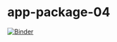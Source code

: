 # app-package-04

[![Binder](https://mybinder.org/badge_logo.svg)](https://mybinder.org/v2/gh/cwl-for-eo/vscode-binder/master?urlpath=git-pull%3Frepo%3Dhttps%253A%252F%252Fgithub.com%252Fcwl-for-eo%252Fapp-package-04.git%26urlpath%3D%252Fvscode%252F%253Ffolder%253D%252Fhome%252Fjovyan%252Fapp-package-04.git%26branch%3Dmaster)
